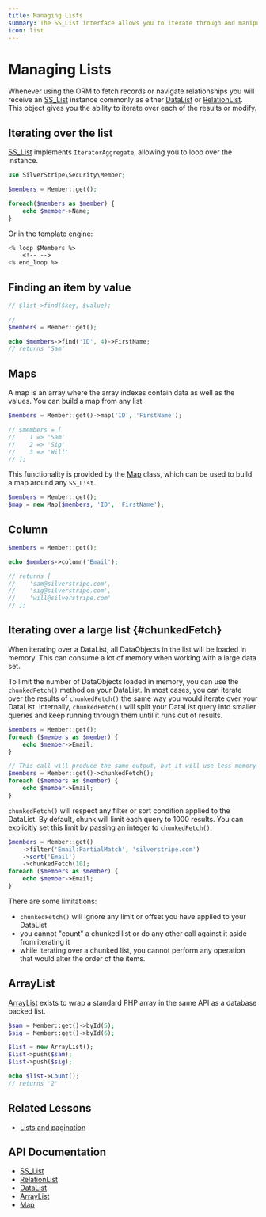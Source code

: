 ```yaml
---
title: Managing Lists
summary: The SS_List interface allows you to iterate through and manipulate a list of objects.
icon: list
---
```


# Managing Lists

Whenever using the ORM to fetch records or navigate relationships you will receive an [SS_List](api:SilverStripe\ORM\SS_List) instance commonly as
either [DataList](api:SilverStripe\ORM\DataList) or [RelationList](api:SilverStripe\ORM\RelationList). This object gives you the ability to iterate over each of the results or
modify.

## Iterating over the list

[SS_List](api:SilverStripe\ORM\SS_List) implements `IteratorAggregate`, allowing you to loop over the instance.

```php
use SilverStripe\Security\Member;

$members = Member::get();

foreach($members as $member) {
    echo $member->Name;
}
```

Or in the template engine:

```ss
<% loop $Members %>
    <!-- -->
<% end_loop %>
```

## Finding an item by value

```php
// $list->find($key, $value);

//
$members = Member::get();

echo $members->find('ID', 4)->FirstName;
// returns 'Sam'
```

## Maps

A map is an array where the array indexes contain data as well as the values. You can build a map from any list

```php
$members = Member::get()->map('ID', 'FirstName');

// $members = [
//    1 => 'Sam'
//    2 => 'Sig'
//    3 => 'Will'
// ];
```

This functionality is provided by the [Map](api:SilverStripe\ORM\Map) class, which can be used to build a map around any `SS_List`.

```php
$members = Member::get();
$map = new Map($members, 'ID', 'FirstName');
```

## Column

```php
$members = Member::get();

echo $members->column('Email');

// returns [
//    'sam@silverstripe.com',
//    'sig@silverstripe.com',
//    'will@silverstripe.com'
// ];
```

## Iterating over a large list {#chunkedFetch}

When iterating over a DataList, all DataObjects in the list will be loaded in memory. This can consume a lot of memory when working with a large data set.

To limit the number of DataObjects loaded in memory, you can use the `chunkedFetch()` method on your DataList. In most cases, you can iterate over the results of `chunkedFetch()` the same way you would iterate over your DataList. Internally, `chunkedFetch()` will split your DataList query into smaller queries and keep running through them until it runs out of results.

```php
$members = Member::get();
foreach ($members as $member) {
    echo $member->Email;
}

// This call will produce the same output, but it will use less memory and run more queries against the database
$members = Member::get()->chunkedFetch();
foreach ($members as $member) {
    echo $member->Email;
}
```

`chunkedFetch()` will respect any filter or sort condition applied to the DataList. By default, chunk will limit each query to 1000 results. You can explicitly set this limit by passing an integer to `chunkedFetch()`.

```php
$members = Member::get()
    ->filter('Email:PartialMatch', 'silverstripe.com')
    ->sort('Email')
    ->chunkedFetch(10);
foreach ($members as $member) {
    echo $member->Email;
}
```

There are some limitations:
* `chunkedFetch()` will ignore any limit or offset you have applied to your DataList
* you cannot "count" a chunked list or do any other call against it aside from iterating it
* while iterating over a chunked list, you cannot perform any operation that would alter the order of the items.

## ArrayList

[ArrayList](api:SilverStripe\ORM\ArrayList) exists to wrap a standard PHP array in the same API as a database backed list.

```php
$sam = Member::get()->byId(5);
$sig = Member::get()->byId(6);

$list = new ArrayList();
$list->push($sam);
$list->push($sig);

echo $list->Count();
// returns '2'
```

## Related Lessons
* [Lists and pagination](https://www.silverstripe.org/learn/lessons/v4/lists-and-pagination-1)

## API Documentation

* [SS_List](api:SilverStripe\ORM\SS_List)
* [RelationList](api:SilverStripe\ORM\RelationList)
* [DataList](api:SilverStripe\ORM\DataList)
* [ArrayList](api:SilverStripe\ORM\ArrayList)
* [Map](api:SilverStripe\ORM\Map)

